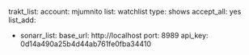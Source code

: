trakt_list:
  account: mjumnito
  list: watchlist
  type: shows
accept_all: yes
list_add:
  - sonarr_list:
      base_url: http://localhost
      port: 8989
      api_key: 0d14a490a25b4d44ab761fe0fba34410